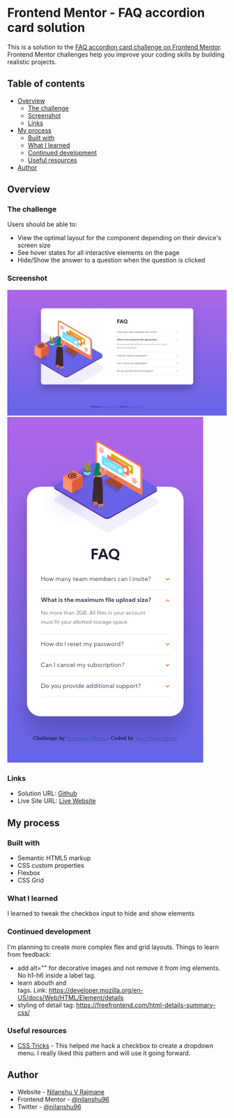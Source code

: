 # Frontend Mentor - FAQ accordion card solution

This is a solution to the [FAQ accordion card challenge on Frontend Mentor](https://www.frontendmentor.io/challenges/faq-accordion-card-XlyjD0Oam). Frontend Mentor challenges help you improve your coding skills by building realistic projects. 

## Table of contents

- [Overview](#overview)
  - [The challenge](#the-challenge)
  - [Screenshot](#screenshot)
  - [Links](#links)
- [My process](#my-process)
  - [Built with](#built-with)
  - [What I learned](#what-i-learned)
  - [Continued development](#continued-development)
  - [Useful resources](#useful-resources)
- [Author](#author)

## Overview

### The challenge

Users should be able to:

- View the optimal layout for the component depending on their device's screen size
- See hover states for all interactive elements on the page
- Hide/Show the answer to a question when the question is clicked

### Screenshot

![dekstop](./screenshots/screenshot-desktop.png)
![mobile](./screenshots/screenshot-mobile.png)

### Links

- Solution URL: [Github](https://github.com/nilanshu96/faq-accordion-card)
- Live Site URL: [Live Website](https://nilanshu96.github.io/faq-accordion-card/)

## My process

### Built with

- Semantic HTML5 markup
- CSS custom properties
- Flexbox
- CSS Grid

### What I learned

I learned to tweak the checkbox input to hide and show elements

### Continued development

I'm planning to create more complex flex and grid layouts. Things to learn from feedback:
- add alt="" for decorative images and not remove it from img elements. No h1-h6 inside a label tag.
- learn abouth <detail> and <summary> tags. Link: https://developer.mozilla.org/en-US/docs/Web/HTML/Element/details
- styling of detail tag: https://freefrontend.com/html-details-summary-css/

### Useful resources

- [CSS Tricks](https://css-tricks.com/the-checkbox-hack/) - This helped me hack a checkbox to create a dropdown menu. I really liked this pattern and will use it going forward.

## Author

- Website - [Nilanshu V Rajmane](https://github.com/nilanshu96)
- Frontend Mentor - [@nilanshu96](https://www.frontendmentor.io/profile/nilanshu96)
- Twitter - [@nilanshu96](https://www.twitter.com/nilanshu96)
